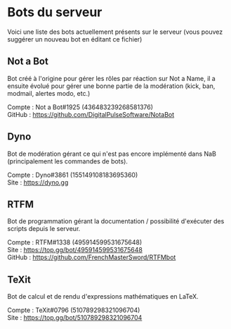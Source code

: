 # Bots du serveur

Voici une liste des bots actuellement présents sur le serveur (vous pouvez suggérer un nouveau bot en éditant ce fichier)

## Not a Bot

Bot créé à l'origine pour gérer les rôles par réaction sur Not a Name, il a ensuite évolué pour gérer une bonne partie de la modération (kick, ban, modmail, alertes modo, etc.)

Compte : Not a Bot#1925 (436483239268581376)  
GitHub : https://github.com/DigitalPulseSoftware/NotaBot

## Dyno

Bot de modération gérant ce qui n'est pas encore implémenté dans NaB (principalement les commandes de bots).

Compte : Dyno#3861 (155149108183695360)  
Site : https://dyno.gg

## RTFM

Bot de programmation gérant la documentation / possibilité d'exécuter des scripts depuis le serveur.

Compte : RTFM#1338 (495914599531675648)  
Site : https://top.gg/bot/495914599531675648  
GitHub : https://github.com/FrenchMasterSword/RTFMbot

## TeXit

Bot de calcul et de rendu d'expressions mathématiques en LaTeX.

Compte : TeXit#0796 (510789298321096704)  
Site : https://top.gg/bot/510789298321096704
